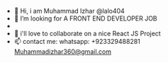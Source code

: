 - 👋 Hi, i am Muhammad Izhar @lalo404
- 👀 I’m looking for A FRONT END DEVELOPER JOB 
-
- 💞️ i'll love to collaborate on a nice React JS Project
- 📫 contact me:
   whatsapp: +923329488281
   Muhammadizhar360@gmail.com


